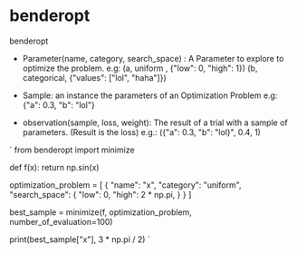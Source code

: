 # benderopt
benderopt

- Parameter(name, category, search_space)  : A Parameter to explore to optimize the problem.
    e.g: (a, uniform , {"low": 0, "high": 1})
         (b, categorical, {"values": ["lol", "haha"]})

- Sample: an instance the parameters of an Optimization Problem
    e.g: {"a": 0.3, "b": "lol"}

- observation(sample, loss, weight): The result of a trial with a sample of parameters.
(Result is the loss)
    e.g.: ({"a": 0.3, "b": "lol}", 0.4, 1)

`
from benderopt import minimize

def f(x):
    return np.sin(x)

optimization_problem = [
    {
        "name": "x",
        "category": "uniform",
        "search_space": {
            "low": 0,
            "high": 2 * np.pi,
        }
    }
]

best_sample = minimize(f, optimization_problem, number_of_evaluation=100)

print(best_sample["x"], 3 * np.pi / 2)
`